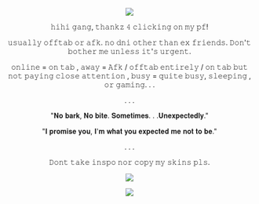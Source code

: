 <p align="center">  <p align="center"><img src="https://files.catbox.moe/y77lec.png"/></p        
                                                                                        
<p align="center">

<p align="center">
                                                                    
<p align="center"> <p align="center"> 𝚑𝚒𝚑𝚒 𝚐𝚊𝚗𝚐, 𝚝𝚑𝚊𝚗𝚔𝚣 𝟺 𝚌𝚕𝚒𝚌𝚔𝚒𝚗𝚐 𝚘𝚗 𝚖𝚢 𝚙𝚏!
<p align="center"> 𝚞𝚜𝚞𝚊𝚕𝚕𝚢 𝚘𝚏𝚏𝚝𝚊𝚋 𝚘𝚛 𝚊𝚏𝚔.
𝚗𝚘 𝚍𝚗𝚒 𝚘𝚝𝚑𝚎𝚛 𝚝𝚑𝚊𝚗 𝚎𝚡 𝚏𝚛𝚒𝚎𝚗𝚍𝚜. 𝙳𝚘𝚗'𝚝 𝚋𝚘𝚝𝚑𝚎𝚛 𝚖𝚎 𝚞𝚗𝚕𝚎𝚜𝚜 𝚒𝚝'𝚜 𝚞𝚛𝚐𝚎𝚗𝚝.
                                                                                                                                      
<p align="center"> 𝚘𝚗𝚕𝚒𝚗𝚎 = 𝚘𝚗 𝚝𝚊𝚋 , 𝚊𝚠𝚊𝚢 = 𝙰𝚏𝚔 / 𝚘𝚏𝚏𝚝𝚊𝚋 𝚎𝚗𝚝𝚒𝚛𝚎𝚕𝚢 / 𝚘𝚗 𝚝𝚊𝚋 𝚋𝚞𝚝 𝚗𝚘𝚝 𝚙𝚊𝚢𝚒𝚗𝚐 𝚌𝚕𝚘𝚜𝚎 𝚊𝚝𝚝𝚎𝚗𝚝𝚒𝚘𝚗 , 𝚋𝚞𝚜𝚢 = 𝚚𝚞𝚒𝚝𝚎 𝚋𝚞𝚜𝚢, 𝚜𝚕𝚎𝚎𝚙𝚒𝚗𝚐 , 𝚘𝚛 𝚐𝚊𝚖𝚒𝚗𝚐. . .  <p align="center"> 

<p align="center">
  . . .
<p align="center"> 

<p align="center"> "𝐍𝐨 𝐛𝐚𝐫𝐤, 𝐍𝐨 𝐛𝐢𝐭𝐞. 𝐒𝐨𝐦𝐞𝐭𝐢𝐦𝐞𝐬. . .𝐔𝐧𝐞𝐱𝐩𝐞𝐜𝐭𝐞𝐝𝐥𝐲." <p align="center"> 
<p align="center"> 
"𝐈 𝐩𝐫𝐨𝐦𝐢𝐬𝐞 𝐲𝐨𝐮, 𝐈'𝐦 𝐰𝐡𝐚𝐭 𝐲𝐨𝐮 𝐞𝐱𝐩𝐞𝐜𝐭𝐞𝐝 𝐦𝐞 𝐧𝐨𝐭 𝐭𝐨 𝐛𝐞." <p align="center"> 

<p align="center">
  . . .
<p align="center">
  
<p align="center"> 
  
<p align="center"> 𝙳𝚘𝚗𝚝 𝚝𝚊𝚔𝚎 𝚒𝚗𝚜𝚙𝚘 𝚗𝚘𝚛 𝚌𝚘𝚙𝚢 𝚖𝚢 𝚜𝚔𝚒𝚗𝚜 𝚙𝚕𝚜.<p align="center">
<p align="center"> <p align="center"> 

<p align="center">  <p align="center"><img src="https://files.catbox.moe/b44y89.png"/></p                                                                                                                                           
<p align="center">
                                                                                            
<p align="center">  <p align="center"><img src="https://files.catbox.moe/s5rfl5.png"/></p   
